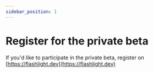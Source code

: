```yaml
---
sidebar_position: 1
---
```


# Register for the private beta

If you'd like to participate in the private beta, register on [https://flashlight.dev](https://flashlight.dev)